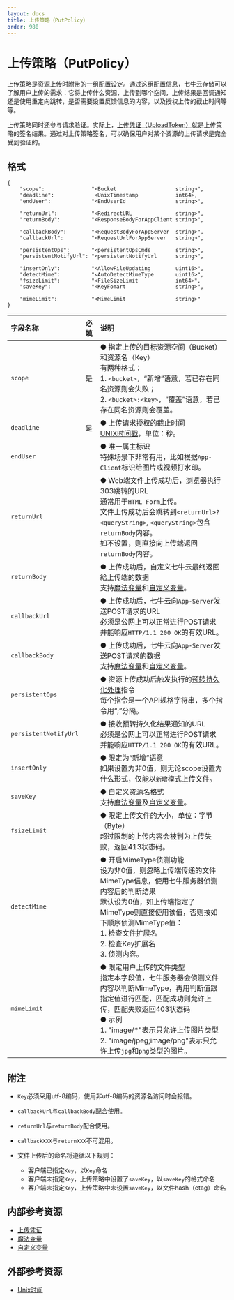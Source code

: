 ```yaml
---
layout: docs
title: 上传策略（PutPolicy）
order: 980
---
```


<a id="put-policy"></a>
# 上传策略（PutPolicy）

上传策略是资源上传时附带的一组配置设定。通过这组配置信息，七牛云存储可以了解用户上传的需求：它将上传什么资源，上传到哪个空间，上传结果是回调通知还是使用重定向跳转，是否需要设置反馈信息的内容，以及授权上传的截止时间等等。  

上传策略同时还参与请求验证。实际上，[上传凭证（UploadToken）][uploadTokenHref]就是上传策略的签名结果。通过对上传策略签名，可以确保用户对某个资源的上传请求是完全受到验证的。

<a id="put-policy-struct"></a>
## 格式

```
{
    "scope":               "<Bucket                   string>",
    "deadline":             <UnixTimestamp            int64>,
    "endUser":             "<EndUserId                string>",

    "returnUrl":           "<RedirectURL              string>",
    "returnBody":          "<ResponseBodyForAppClient string>",

    "callbackBody":        "<RequestBodyForAppServer  string>",
    "callbackUrl":         "<RequestUrlForAppServer   string>",

    "persistentOps":       "<persistentOpsCmds        string>",
    "persistentNotifyUrl": "<persistentNotifyUrl      string>",

    "insertOnly":          "<AllowFileUpdating        uint16>",
    "detectMime":          "<AutoDetectMimeType       uint16>",
    "fsizeLimit":          "<FileSizeLimit            int64>",
    "saveKey":             "<KeyFomart                string>",

    "mimeLimit":           "<MimeLimit                string>"
}
```

字段名称              | 必填 | 说明
:-------------------- | :--- | :-----------------------------------------------
<a id="put-policy-scope"></a>`scope`               | 是   | ● 指定上传的目标资源空间（Bucket）和资源名（Key）<br>有两种格式：<br>1. `<bucket>`，“新增”语意，若已存在同名资源则会失败；<br>2. `<bucket>:<key>`，“覆盖”语意，若已存在同名资源则会覆盖。
<a id="put-policy-deadline"></a>`deadline`            | 是   | ● 上传请求授权的截止时间<br>[UNIX时间戳][unixTimeHref]，单位：秒。
<a id="put-policy-end-user"></a>`endUser`             |      | ● 唯一属主标识<br>特殊场景下非常有用，比如根据`App-Client`标识给图片或视频打水印。
<a id="put-policy-return-url"></a>`returnUrl`           |      | ● Web端文件上传成功后，浏览器执行303跳转的URL<br>通常用于`HTML Form`上传。<br>文件上传成功后会跳转到`<returnUrl>?<queryString>`, `<queryString>`包含`returnBody`内容。<br>如不设置，则直接向上传端返回`returnBody`内容。
<a id="put-policy-return-body"></a>`returnBody`          |      | ● 上传成功后，自定义七牛云最终返回給上传端的数据<br>支持[魔法变量][magicVariablesHref]和[自定义变量][xVariablesHref]。
<a id="put-policy-callback-url"></a>`callbackUrl`         |      | ● 上传成功后，七牛云向`App-Server`发送POST请求的URL<br>必须是公网上可以正常进行POST请求并能响应`HTTP/1.1 200 OK`的有效URL。
<a id="put-policy-callback-body"></a>`callbackBody`        |      | ● 上传成功后，七牛云向`App-Server`发送POST请求的数据<br>支持[魔法变量][magicVariablesHref]和[自定义变量][xVariablesHref]。
<a id="put-policy-persistent-ops"></a>`persistentOps`       |      | ● 资源上传成功后触发执行的[预转持久化处理][fopHref]指令<br>每个指令是一个API规格字符串，多个指令用“;”分隔。
<a id="put-policy-persisten-notify-url"></a>`persistentNotifyUrl` |      | ● 接收预转持久化结果通知的URL<br>必须是公网上可以正常进行POST请求并能响应`HTTP/1.1 200 OK`的有效URL。
<a id="put-policy-insert-only"></a>`insertOnly`          |      | ● 限定为“新增”语意<br>如果设置为非0值，则无论scope设置为什么形式，仅能以`新增`模式上传文件。
<a id="put-policy-save-key"></a>`saveKey`             |      | ● 自定义资源名格式<br>支持[魔法变量][magicVariablesHref]及[自定义变量][xVariablesHref]。
<a id="put-policy-fsize-limit"></a>`fsizeLimit`          |      | ● 限定上传文件的大小，单位：字节（Byte）<br>超过限制的上传内容会被判为上传失败，返回413状态码。
<a id="put-policy-detect-mime"></a>`detectMime`          |      | ● 开启MimeType侦测功能<br>设为非0值，则忽略上传端传递的文件MimeType信息，使用七牛服务器侦测内容后的判断结果<br>默认设为0值，如上传端指定了MimeType则直接使用该值，否则按如下顺序侦测MimeType值：<br>1. 检查文件扩展名<br>2. 检查Key扩展名<br>3. 侦测内容。
<a id="put-policy-mime-limit"></a>`mimeLimit`           |      | ● 限定用户上传的文件类型<br>指定本字段值，七牛服务器会侦测文件内容以判断MimeType，再用判断值跟指定值进行匹配，匹配成功则允许上传，匹配失败返回403状态码<br>● 示例<br>1. "image/*"表示只允许上传图片类型<br>2. "image/jpeg;image/png"表示只允许上传`jpg`和`png`类型的图片。

<a id="put-policy-remarks"></a>
## 附注

- `Key`必须采用utf-8编码，使用非utf-8编码的资源名访问时会报错。  
- `callbackUrl`与`callbackBody`配合使用。
- `returnUrl`与`returnBody`配合使用。
- `callbackXXX`与`returnXXX`不可混用。
- 文件上传后的命名将遵循以下规则：

    - 客户端已指定`Key`，以`Key`命名
    - 客户端未指定`Key`，上传策略中设置了`saveKey`，以`saveKey`的格式命名
    - 客户端未指定`Key`，上传策略中未设置`saveKey`，以文件hash（etag）命名


<a id="upload-internal-resources"></a>
## 内部参考资源

- [上传凭证][uploadTokenHref]
- [魔法变量][magicVariablesHref]
- [自定义变量][xVariablesHref]

<a id="download-external-resources"></a>
## 外部参考资源

- [Unix时间][unixTimeHref]

[uploadTokenHref]:          upload-token.html                                            "上传凭证"
[magicVariablesHref]:       ../../overview/up/response/vars.html#magicvar                "魔法变量"
[xVariablesHref]:           ../../overview/up/response/vars.html#xvar                    "自定义变量"
[fopHref]:                  ../../overview/up/response/persistent-op.html                "预转持久化处理"

[unixTimeHref]:             http://en.wikipedia.org/wiki/Unix_time                       "Unix时间"
